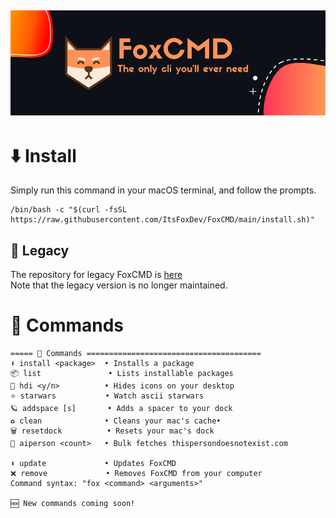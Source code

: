 ![Banner](https://github.com/ItsFoxDev/FoxCMD/raw/main/banner.png)
---
# ⬇️ Install
Simply run this command in your macOS terminal, and follow the prompts.
```
/bin/bash -c "$(curl -fsSL https://raw.githubusercontent.com/ItsFoxDev/FoxCMD/main/install.sh)" 
```
## 📜 Legacy
The repository for legacy FoxCMD is [here](https://github.com/ItsFoxDev/FoxCMD-Legacy)
<br>Note that the legacy version is no longer maintained.

# 📄 Commands
```
===== 📄 Commands =======================================
⬇️ install <package>  • Installs a package
📦 list               • Lists installable packages
👀 hdi <y/n>          • Hides icons on your desktop
⭐️ starwars           • Watch ascii starwars
🪐 addspace [s]       • Adds a spacer to your dock
♻️ clean              • Cleans your mac's cache•
🗑 resetdock          • Resets your mac's dock
🤖 aiperson <count>   • Bulk fetches thispersondoesnotexist.com

⬆️ update             • Updates FoxCMD
❌ remove             • Removes FoxCMD from your computer
Command syntax: "fox <command> <arguments>"

🆕 New commands coming soon!
```

